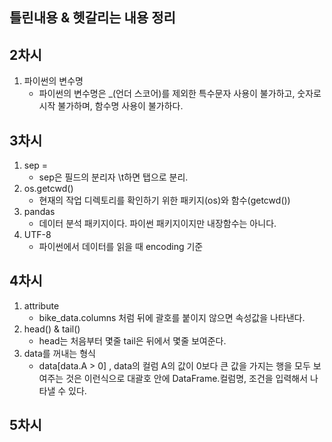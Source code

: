 ## 틀린내용 & 헷갈리는 내용 정리
## 2차시
1. 파이썬의 변수명 
    - 파이썬의 변수명은 _(언더 스코어)를 제외한 특수문자 사용이 불가하고, 숫자로 시작 불가하며, 함수명 사용이 불가하다.
## 3차시
1. sep = 
    - sep은 필드의 분리자 \t하면 탭으로 분리.
2. os.getcwd()
    - 현재의 작업 디렉토리를 확인하기 위한 패키지(os)와 함수(getcwd())
3. pandas
    - 데이터 분석 패키지이다. 파이썬 패키지이지만 내장함수는 아니다.
4. UTF-8
    - 파이썬에서 데이터를 읽을 때 encoding 기준
## 4차시
1. attribute
    - bike_data.columns 처럼 뒤에 괄호를 붙이지 않으면 속성값을 나타낸다.
2. head() & tail()
    - head는 처음부터 몇줄 tail은 뒤에서 몇줄 보여준다.
3. data를 꺼내는 형식
    - data[data.A > 0] , data의 컬럼 A의 값이 0보다 큰 값을 가지는 행을 모두 보여주는 것은 이런식으로 대괄호 안에 DataFrame.컬럼명, 조건을 입력해서 나타낼 수 있다.
## 5차시